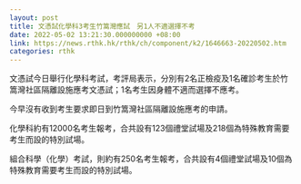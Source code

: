 ```yaml
---
layout: post
title: 文憑試化學科3考生竹篙灣應試　另1人不適選擇不考
date: 2022-05-02 13:21:30.000000000 +08:00
link: https://news.rthk.hk/rthk/ch/component/k2/1646663-20220502.htm
categories: rthk
---
```


文憑試今日舉行化學科考試，考評局表示，分別有2名正檢疫及1名確診考生於竹篙灣社區隔離設施應考文憑試；1名考生因身體不適而選擇不應考。

今早沒有收到考生要求即日到竹篙灣社區隔離設施應考的申請。

化學科約有12000名考生報考，合共設有123個禮堂試場及218個為特殊教育需要考生而設的特別試場。

組合科學（化學）考試，則約有250名考生報考，合共設有4個禮堂試場及10個為特殊教育需要考生而設的特別試場。
